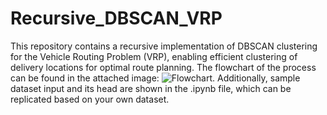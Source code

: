 # Recursive_DBSCAN_VRP
This repository contains a recursive implementation of DBSCAN clustering for the Vehicle Routing Problem (VRP), enabling efficient clustering of delivery locations for optimal route planning. The flowchart of the process can be found in the attached image: ![Flowchart](Algorithm_Flow_Charts/re-cursive_DBSCAN.png). Additionally, sample dataset input and its head are shown in the .ipynb file, which can be replicated based on your own dataset.

